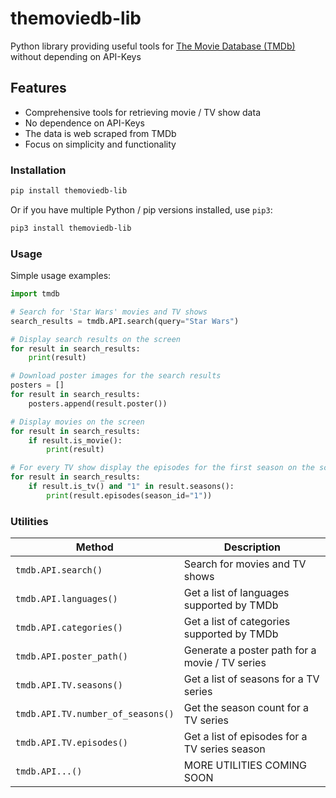 # themoviedb-lib

Python library providing useful tools for [The Movie Database (TMDb)](https://www.themoviedb.org/) without depending on API-Keys 

## Features

- Comprehensive tools for retrieving movie / TV show data
- No dependence on API-Keys
- The data is web scraped from TMDb
- Focus on simplicity and functionality

### Installation

```sh
pip install themoviedb-lib
```

Or if you have multiple Python / pip versions installed, use `pip3`:

```sh
pip3 install themoviedb-lib
```

### Usage

Simple usage examples:

```py
import tmdb

# Search for 'Star Wars' movies and TV shows
search_results = tmdb.API.search(query="Star Wars")

# Display search results on the screen
for result in search_results:
    print(result)

# Download poster images for the search results
posters = []
for result in search_results:
    posters.append(result.poster())

# Display movies on the screen
for result in search_results:
    if result.is_movie():
        print(result)

# For every TV show display the episodes for the first season on the screen
for result in search_results:
    if result.is_tv() and "1" in result.seasons():
        print(result.episodes(season_id="1"))
```

### Utilities

| Method                            | Description                                    |
|-----------------------------------|------------------------------------------------|
| `tmdb.API.search()`               | Search for movies and TV shows                 |
| `tmdb.API.languages()`            | Get a list of languages supported by TMDb      |
| `tmdb.API.categories()`           | Get a list of categories supported by TMDb     |
| `tmdb.API.poster_path()`          | Generate a poster path for a movie / TV series |
| `tmdb.API.TV.seasons()`           | Get a list of seasons for a TV series          |
| `tmdb.API.TV.number_of_seasons()` | Get the season count for a TV series           |
| `tmdb.API.TV.episodes()`          | Get a list of episodes for a TV series season  |
| `tmdb.API...()`                   | MORE UTILITIES COMING SOON                     |
